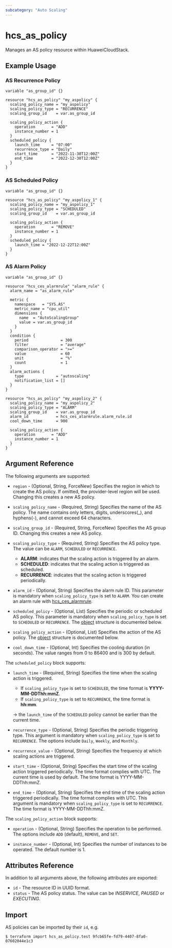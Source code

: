 ```yaml
---
subcategory: "Auto Scaling"
---
```


# hcs_as_policy

Manages an AS policy resource within HuaweiCloudStack.

## Example Usage

### AS Recurrence Policy

```hcl
variable "as_group_id" {}

resource "hcs_as_policy" "my_aspolicy" {
  scaling_policy_name = "my_aspolicy"
  scaling_policy_type = "RECURRENCE"
  scaling_group_id    = var.as_group_id

  scaling_policy_action {
    operation       = "ADD"
    instance_number = 1
  }
  scheduled_policy {
    launch_time     = "07:00"
    recurrence_type = "Daily"
    start_time      = "2022-11-30T12:00Z"
    end_time        = "2022-12-30T12:00Z"
  }
}
```

### AS Scheduled Policy

```hcl
variable "as_group_id" {}

resource "hcs_as_policy" "my_aspolicy_1" {
  scaling_policy_name = "my_aspolicy_1"
  scaling_policy_type = "SCHEDULED"
  scaling_group_id    = var.as_group_id

  scaling_policy_action {
    operation       = "REMOVE"
    instance_number = 1
  }
  scheduled_policy {
    launch_time = "2022-12-22T12:00Z"
  }
}
```

### AS Alarm Policy

```hcl
variable "as_group_id" {}

resource "hcs_ces_alarmrule" "alarm_rule" {
  alarm_name = "as_alarm_rule"

  metric {
    namespace   = "SYS.AS"
    metric_name = "cpu_util"
    dimensions {
      name  = "AutoScalingGroup"
      value = var.as_group_id
    }
  }
  condition {
    period              = 300
    filter              = "average"
    comparison_operator = ">="
    value               = 60
    unit                = "%"
    count               = 1
  }
  alarm_actions {
    type              = "autoscaling"
    notification_list = []
  }
}

resource "hcs_as_policy" "my_aspolicy_2" {
  scaling_policy_name = "my_aspolicy_2"
  scaling_policy_type = "ALARM"
  scaling_group_id    = var.as_group_id
  alarm_id            = hcs_ces_alarmrule.alarm_rule.id
  cool_down_time      = 900

  scaling_policy_action {
    operation       = "ADD"
    instance_number = 1
  }
}
```

## Argument Reference

The following arguments are supported:

* `region` - (Optional, String, ForceNew) Specifies the region in which to create the AS policy. If omitted, the
  provider-level region will be used. Changing this creates a new AS policy.

* `scaling_policy_name` - (Required, String) Specifies the name of the AS policy. The name contains only letters, digits,
  underscores(_), and hyphens(-), and cannot exceed 64 characters.

* `scaling_group_id` - (Required, String, ForceNew) Specifies the AS group ID. Changing this creates a new AS policy.

* `scaling_policy_type` - (Required, String) Specifies the AS policy type. The value can be `ALARM`, `SCHEDULED` or `RECURRENCE`.
  + **ALARM**: indicates that the scaling action is triggered by an alarm.
  + **SCHEDULED**: indicates that the scaling action is triggered as scheduled.
  + **RECURRENCE**: indicates that the scaling action is triggered periodically.

* `alarm_id` - (Optional, String) Specifies the alarm rule ID. This parameter is mandatory when `scaling_policy_type`
  is set to `ALARM`. You can create an alarm rule with
  [hcs_ces_alarmrule](https://registry.terraform.io/providers/huaweicloud/hcs/latest/docs/resources/ces_alarmrule).

* `scheduled_policy` - (Optional, List) Specifies the periodic or scheduled AS policy.
  This parameter is mandatory when `scaling_policy_type` is set to `SCHEDULED` or `RECURRENCE`.
  The [object](#scheduled_policy_object) structure is documented below.

* `scaling_policy_action` - (Optional, List) Specifies the action of the AS policy.
  The [object](#scaling_policy_action_object) structure is documented below.

* `cool_down_time` - (Optional, Int) Specifies the cooling duration (in seconds).
  The value ranges from 0 to 86400 and is 300 by default.

<a name="scheduled_policy_object"></a>
The `scheduled_policy` block supports:

* `launch_time` - (Required, String) Specifies the time when the scaling action is triggered.
  + If `scaling_policy_type` is set to `SCHEDULED`, the time format is **YYYY-MM-DDThh:mmZ**.
  + If `scaling_policy_type` is set to `RECURRENCE`, the time format is **hh:mm**.

  -> the `launch_time` of the `SCHEDULED` policy cannot be earlier than the current time.

* `recurrence_type` - (Optional, String) Specifies the periodic triggering type. This argument is mandatory when
  `scaling_policy_type` is set to `RECURRENCE`. The options include `Daily`, `Weekly`, and `Monthly`.

* `recurrence_value` - (Optional, String) Specifies the frequency at which scaling actions are triggered.

* `start_time` - (Optional, String) Specifies the start time of the scaling action triggered periodically. The time format
  complies with UTC. The current time is used by default. The time format is YYYY-MM-DDThh:mmZ.

* `end_time` - (Optional, String) Specifies the end time of the scaling action triggered periodically. The time format complies
  with UTC. This argument is mandatory when `scaling_policy_type`
  is set to `RECURRENCE`. The time format is YYYY-MM-DDThh:mmZ.

<a name="scaling_policy_action_object"></a>
The `scaling_policy_action` block supports:

* `operation` - (Optional, String) Specifies the operation to be performed. The options include `ADD` (default), `REMOVE`,
  and `SET`.

* `instance_number` - (Optional, Int) Specifies the number of instances to be operated. The default number is 1.

## Attributes Reference

In addition to all arguments above, the following attributes are exported:

* `id` - The resource ID in UUID format.
* `status` - The AS policy status. The value can be *INSERVICE*, *PAUSED* or *EXECUTING*.

## Import

AS policies can be imported by their `id`, e.g.

```
$ terraform import hcs_as_policy.test 9fcb65fe-fd79-4407-8fa0-07602044e1c3
```
